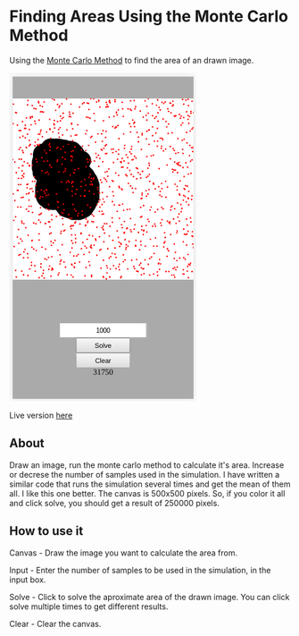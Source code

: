 # Finding Areas Using the Monte Carlo Method

Using the [Monte Carlo Method](http://mathonweb.com/entrtain/monte/t_monte.htm) to find the area of an drawn image.

![Monte Carlo Method](screenshot.png)

Live version [here](https://victorribeiro.com/monteCarlo)

## About

Draw an image, run the monte carlo method to calculate it's area. Increase or decrese the number of samples used in the simulation. I have written a similar code that runs the simulation several times and get the mean of them all. I like this one better. The canvas is 500x500 pixels. So, if you color it all and click solve, you should get a result of 250000 pixels.

## How to use it

Canvas - Draw the image you want to calculate the area from.

Input - Enter the number of samples to be used in the simulation, in the input box.

Solve - Click to solve the aproximate area of the drawn image. You can click solve multiple times to get different results.

Clear - Clear the canvas.
